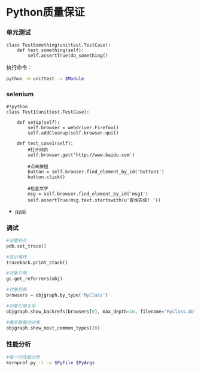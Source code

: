 # Python质量保证

### 单元测试
```
class TestSomething(unittest.TestCase):
    def test_something(self):
        self.assertTrue(do_something()
```
执行命令：
```bash
python -m unittest -v $Module
```

### selenium
```
#!python
class Test1(unittest.TestCase):

    def setUp(self):
        self.browser = webdriver.Firefox()
        self.addCleanup(self.browser.quit)

    def test_case1(self):
        #打开网页
        self.browser.get('http://www.baidu.com')

        #点击按钮
        button = self.browser.find_element_by_id('button1')
        button.click()

        #检查文字
        msg = self.browser.find_element_by_id('msg1')
        self.assertTrue(msg.text.startswith(u'查询完成! '))

```
* [pypi](https://pypi.python.org/pypi/selenium)

### 调试
```python
#设置断点
pdb.set_trace()

#显示堆栈
traceback.print_stack()

#对象引用
gc.get_referrers(obj)      

#对象列表
browsers = objgraph.by_type('MyClass')

#对象引用关系
objgraph.show_backrefs(browsers[0], max_depth=10, filename="MyClass.dot") 

#最多数量的对象
objgraph.show_most_common_types(20)  
```

### 性能分析
```bash
#每一行性能分析
kernprof.py -l -v $PyFile $PyArgs
```
